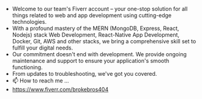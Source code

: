 - Welcome to our team's Fiverr account – your one-stop solution for all things related to web and app development using cutting-edge technologies. 
- With a profound mastery of the MERN (MongoDB, Express, React, Nodejs) stack Web Development, React-Native App Development, Docker, Git, AWS and other stacks, we bring a comprehensive skill set to fulfill your digital needs. 
- Our commitment doesn't end with development. We provide ongoing maintenance and support to ensure your application's smooth functioning. 
- From updates to troubleshooting, we've got you covered.
- 📫 How to reach me ...
- https://www.fiverr.com/brokebros404

<!---
brokebros404/brokebros404 is a ✨ special ✨ repository because its `README.md` (this file) appears on your GitHub profile.
You can click the Preview link to take a look at your changes.
--->
